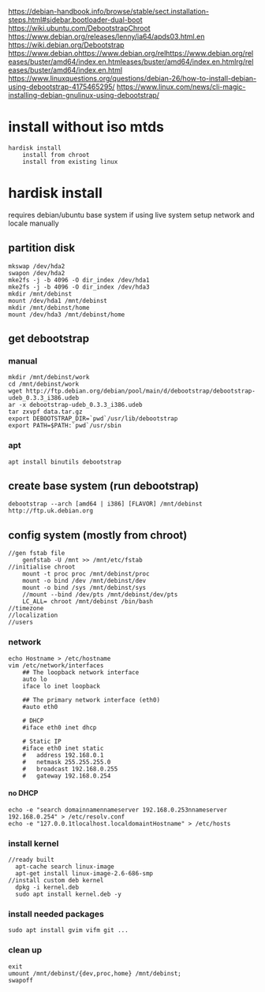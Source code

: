 https://debian-handbook.info/browse/stable/sect.installation-steps.html#sidebar.bootloader-dual-boot
https://wiki.ubuntu.com/DebootstrapChroot
https://www.debian.org/releases/lenny/ia64/apds03.html.en
https://wiki.debian.org/Debootstrap
https://www.debian.ohttps://www.debian.org/relhttps://www.debian.org/releases/buster/amd64/index.en.htmleases/buster/amd64/index.en.htmlrg/releases/buster/amd64/index.en.html
https://www.linuxquestions.org/questions/debian-26/how-to-install-debian-using-debootstrap-4175465295/
https://www.linux.com/news/cli-magic-installing-debian-gnulinux-using-debootstrap/


# install without iso mtds
    hardisk install
        install from chroot
        install from existing linux

# hardisk install
requires debian/ubuntu base system
if using live system setup network and locale manually

## partition disk
    mkswap /dev/hda2
    swapon /dev/hda2
    mke2fs -j -b 4096 -O dir_index /dev/hda1
    mke2fs -j -b 4096 -O dir_index /dev/hda3
    mkdir /mnt/debinst
    mount /dev/hda1 /mnt/debinst
    mkdir /mnt/debinst/home
    mount /dev/hda3 /mnt/debinst/home

## get debootstrap
### manual
    mkdir /mnt/debinst/work
    cd /mnt/debinst/work
    wget http://ftp.debian.org/debian/pool/main/d/debootstrap/debootstrap-udeb_0.3.3_i386.udeb
    ar -x debootstrap-udeb_0.3.3_i386.udeb
    tar zxvpf data.tar.gz
    export DEBOOTSTRAP_DIR=`pwd`/usr/lib/debootstrap
    export PATH=$PATH:`pwd`/usr/sbin
### apt 
    apt install binutils debootstrap

## create base system (run debootstrap)
    debootstrap --arch [amd64 | i386] [FLAVOR] /mnt/debinst http://ftp.uk.debian.org
## 

## config system (mostly from chroot)
    //gen fstab file
        genfstab -U /mnt >> /mnt/etc/fstab
    //initialise chroot
        mount -t proc proc /mnt/debinst/proc
        mount -o bind /dev /mnt/debinst/dev
        mount -o bind /sys /mnt/debinst/sys
        //mount --bind /dev/pts /mnt/debinst/dev/pts
        LC_ALL= chroot /mnt/debinst /bin/bash
    //timezone
    //localization
    //users

### network
    echo Hostname > /etc/hostname 
    vim /etc/network/interfaces
        ## The loopback network interface
        auto lo
        iface lo inet loopback

        ## The primary network interface (eth0)
        #auto eth0

        # DHCP
        #iface eth0 inet dhcp

        # Static IP
        #iface eth0 inet static
        #	address 192.168.0.1
        #	netmask 255.255.255.0
        # 	broadcast 192.168.0.255
        #	gateway 192.168.0.254
#### no DHCP
    echo -e "search domainnamennameserver 192.168.0.253nnameserver 192.168.0.254" > /etc/resolv.conf
    echo -e "127.0.0.1tlocalhost.localdomaintHostname" > /etc/hosts

### install kernel
    //ready built
      apt-cache search linux-image
      apt-get install linux-image-2.6-686-smp
    //install custom deb kernel
      dpkg -i kernel.deb
      sudo apt install kernel.deb -y

### install needed packages
    sudo apt install gvim vifm git ...

### clean up
    exit
    umount /mnt/debinst/{dev,proc,home} /mnt/debinst;
    swapoff
